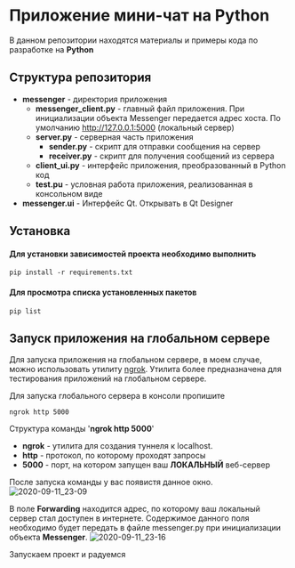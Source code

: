 # Приложение мини-чат на Python

В данном репозитории находятся материалы и примеры кода  по разработке на **Python**

## Структура репозитория
- **messenger** - директория приложения
    - **messenger_client.py** - главный файл приложения. При инициализации объекта Messenger передается адрес хоста. По умолчанию http://127.0.0.1:5000 (локальный сервер)
    - **server.py** - серверная часть приложения
        - **sender.py** - скрипт для отправки сообщения на сервер
        - **receiver.py** -  скрипт для получения сообщений из сервера
    - **client_ui.py** - интерфейс приложения, преобразованный в Python код
    - **test.pu** - условная работа приложения, реализованная в консольном виде
- **messenger.ui** - Интерфейс Qt. Открывать в Qt Designer

## Установка

#### Для установки зависимостей проекта необходимо выполнить

```
pip install -r requirements.txt
```

#### Для просмотра списка установленных пакетов

```
pip list
```

## Запуск приложения на глобальном сервере

Для запуска приложения на глобальном сервере, в моем случае,
можно использовать утилиту [ngrok](https://ngrok.com). Утилита
более предназначена для тестирования приложений на глобальном сервере.

Для запуска глобального сервера в консоли пропишите
```
ngrok http 5000
```
Структура команды '**ngrok http 5000**'
- **ngrok** - утилита для создания туннеля к localhost.
- **http** - протокол, по которому проходят запросы
- **5000** - порт, на котором запущен ваш **ЛОКАЛЬНЫЙ** веб-сервер

После запуска команды у вас появистя данное окно.
![2020-09-11_23-09](https://user-images.githubusercontent.com/46131081/92963675-e817fa00-f483-11ea-9698-a30a730fa542.png)

В поле **Forwarding** находится адрес, по которому ваш локальный сервер
стал доступен в интернете. Содержимое данного поля необходимо будет
передать в файле messenger.py при инициализации объекта **Messenger**.
![2020-09-11_23-16](https://user-images.githubusercontent.com/46131081/92964276-e3077a80-f484-11ea-97a9-e6d704e5f9ec.png)

Запускаем проект и радуемся